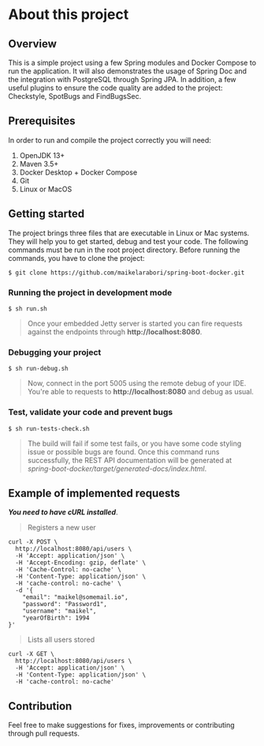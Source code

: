# About this project

## Overview

This is a simple project using a few Spring modules and Docker Compose to run the application.
It will also demonstrates the usage of Spring Doc and the integration with PostgreSQL through Spring JPA.
In addition, a few useful plugins to ensure the code quality are added to the project: Checkstyle, SpotBugs and FindBugsSec.

## Prerequisites
In order to run and compile the project correctly you will need:

1. OpenJDK 13+
2. Maven 3.5+
3. Docker Desktop + Docker Compose
4. Git
5. Linux or MacOS

## Getting started

The project brings three files that are executable in Linux or Mac systems.
They will help you to get started, debug and test your code. The following commands
must be run in the root project directory. Before running the commands, you have to clone the project:
```code
$ git clone https://github.com/maikelarabori/spring-boot-docker.git
```

### Running the project in development mode
```code
$ sh run.sh
```
> Once your embedded Jetty server is started you can fire requests
against the endpoints through **http://localhost:8080**.

### Debugging your project
```code
$ sh run-debug.sh
```
> Now, connect in the port 5005 using the remote debug of your IDE.
> You're able to requests to **http://localhost:8080** and debug as usual.

### Test, validate your code and prevent bugs
```code
$ sh run-tests-check.sh
```
> The build will fail if some test fails, or you have some code styling issue or possible bugs are found.
> Once this command runs successfully, the REST API documentation will be generated at *spring-boot-docker/target/generated-docs/index.html*.
## Example of implemented requests
*__You need to have cURL installed__*.

> Registers a new user
```code
curl -X POST \
  http://localhost:8080/api/users \
  -H 'Accept: application/json' \
  -H 'Accept-Encoding: gzip, deflate' \
  -H 'Cache-Control: no-cache' \
  -H 'Content-Type: application/json' \
  -H 'cache-control: no-cache' \
  -d '{
    "email": "maikel@somemail.io",
    "password": "Password1",
    "username": "maikel",
    "yearOfBirth": 1994
}'
```

> Lists all users stored
```code
curl -X GET \
  http://localhost:8080/api/users \
  -H 'Accept: application/json' \
  -H 'Content-Type: application/json' \
  -H 'cache-control: no-cache'
```
## Contribution
Feel free to make suggestions for fixes, improvements or contributing through pull requests.